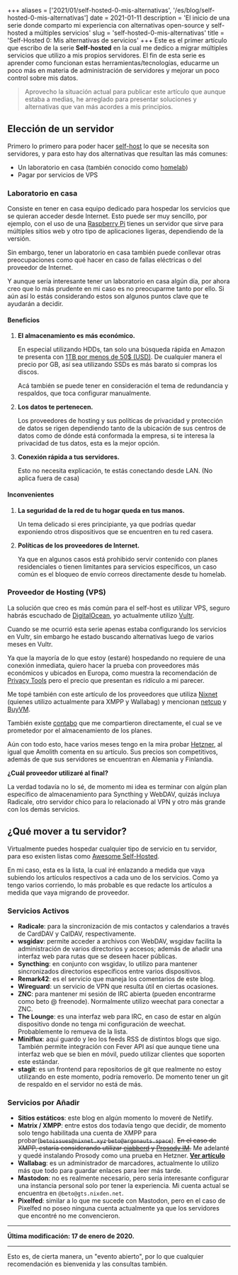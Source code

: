 +++
aliases = ['2021/01/self-hosted-0-mis-alternativas', '/es/blog/self-hosted-0-mis-alternativas']
date = 2021-01-11
description = 'El inicio de una serie donde comparto mi experiencia con alternativas open-source y self-hosted a múltiples servicios'
slug = 'self-hosted-0-mis-alternativas'
title = 'Self-Hosted 0: Mis alternativas de servicios'
+++
Este es el primer artículo que escribo de la serie **Self-hosted** en la cual me dedico a migrar múltiples servicios que utilizo a mis propios servidores. El fin de esta serie es aprender como funcionan estas herramientas/tecnologías, educarme un poco más en materia de administración de servidores y mejorar un poco control sobre mis datos.<!-- more -->

> Aprovecho la situación actual para publicar este artículo que aunque estaba a medias, he arreglado para presentar soluciones y alternativas que van más acordes a mis principios.

## Elección de un servidor

Primero lo primero para poder hacer [self-host](https://en.wikipedia.org/wiki/Self-hosting_(web_services)) lo que se necesita son servidores, y para esto hay dos alternativas que resultan las más comunes:

- Un laboratorio en casa (también conocido como [homelab](https://www.reddit.com/r/homelab))
- Pagar por servicios de VPS

### Laboratorio en casa

Consiste en tener en casa equipo dedicado para hospedar los servicios que se quieran acceder desde Internet. Esto puede ser muy sencillo, por ejemplo, con el uso de una [Raspberry Pi](https://www.raspberrypi.org/) tienes un servidor que sirve para múltiples sitios web y otro tipo de aplicaciones ligeras, dependiendo de la versión.

Sin embargo, tener un laboratorio en casa también puede conllevar otras preocupaciones como qué hacer en caso de fallas eléctricas o del proveedor de Internet.

Y aunque sería interesante tener un laboratorio en casa algún día, por ahora creo que lo más prudente en mi caso es no preocuparme tanto por ello. Si aún así lo estás considerando estos son algunos puntos clave que te ayudarán a decidir.

#### Beneficios

1. **El almacenamiento es más económico.**

	En especial utilizando HDDs, tan solo una búsqueda rápida en Amazon te presenta con [1TB por menos de 50$ (USD)](https://www.amazon.com/WD-Blue-1TB-Hard-Drive/dp/B0088PUEPK). De cualquier manera el precio por GB, así sea utilizando SSDs es más barato si compras los discos.

	Acá también se puede tener en consideración el tema de redundancia y respaldos, que toca configurar manualmente.

2. **Los datos te pertenecen.**

	Los proveedores de hosting y sus políticas de privacidad y protección de datos se rigen dependiendo tanto de la ubicación de sus centros de datos como de dónde está conformada la empresa, si te interesa la privacidad de tus datos, esta es la mejor opción.

3. **Conexión rápida a tus servidores.**

	Esto no necesita explicación, te estás conectando desde LAN. (No aplica fuera de casa)

#### Inconvenientes

1. **La seguridad de la red de tu hogar queda en tus manos.**

	Un tema delicado si eres principiante, ya que podrías quedar exponiendo otros dispositivos que se encuentren en tu red casera.

2. **Políticas de los proveedores de Internet.**

	Ya que en algunos casos está prohibido servir contenido con planes residenciales o tienen limitantes para servicios específicos, un caso común es el bloqueo de envío correos directamente desde tu homelab.

### Proveedor de Hosting (VPS)

La solución que creo es más común para el self-host es utilizar VPS, seguro habrás escuchado de [DigitalOcean](https://www.digitalocean.com/), yo actualmente utilizo [Vultr](https://www.vultr.com/).

Cuando se me ocurrió esta serie apenas estaba configurando los servicios en Vultr, sin embargo he estado buscando alternativas luego de varios meses en Vultr.

Ya que la mayoría de lo que estoy (estaré) hospedando no requiere de una conexión inmediata, quiero hacer la prueba con proveedores más económicos y ubicados en Europa, como muestra la recomendación de [Privacy Tools](https://privacytools.io/providers/hosting/) pero el precio que presentan es ridículo a mi parecer.

Me topé también con este artículo de los proveedores que utiliza [Nixnet](https://nixnet.services/blog/vps-providers/) (quienes utilizo actualmente para XMPP y Wallabag) y mencionan [netcup](https://netcup.eu/) y [BuyVM](https://buyvm.net/).

También existe [contabo](https://contabo.com/) que me compartieron directamente, el cual se ve prometedor por el almacenamiento de los planes.

Aún con todo esto, hace varios meses tengo en la mira probar [Hetzner](https://www.hetzner.com/), al igual que Amolith comenta en su artículo. Sus precios son competitivos, además de que sus servidores se encuentran en Alemania y Finlandia.

**¿Cuál proveedor utilizaré al final?**

La verdad todavía no lo sé, de momento mi idea es terminar con algún plan específico de almacenamiento para Syncthing y WebDAV, quizás incluya Radicale, otro servidor chico para lo relacionado al VPN y otro más grande con los demás servicios.

## ¿Qué mover a tu servidor?

Virtualmente puedes hospedar cualquier tipo de servicio en tu servidor, para eso existen listas como [Awesome Self-Hosted](https://github.com/awesome-selfhosted/awesome-selfhosted).

En mi caso, esta es la lista, la cual iré enlazando a medida que vaya subiendo los artículos respectivos a cada uno de los servicios. Como ya tengo varios corriendo, lo más probable es que redacte los artículos a medida que vaya migrando de proveedor.

### Servicios Activos

- **Radicale**: para la sincronización de mis contactos y calendarios a través de CardDAV y CalDAV, respectivamente.
- **wsgidav**: permite acceder a archivos con WebDAV, wsgidav facilita la administración de varios directorios y accesos; además de añadir una interfaz web para rutas que se deseen hacer públicas.
- **Syncthing**: en conjunto con wsgidav, lo utilizo para mantener sincronizados directorios específicos entre varios dispositivos.
- **Remark42**: es el servicio que maneja los comentarios de este blog.
- **Wireguard**: un servicio de VPN que resulta útil en ciertas ocasiones.
- **ZNC**: para mantener mi sesión de IRC abierta (pueden encontrarme como beto @ freenode). Normalmente utilizo weechat para conectar a ZNC.
- **The Lounge**: es una interfaz web para IRC, en caso de estar en algún dispositivo donde no tenga mi configuración de weechat. Probablemente lo remueva de la lista.
- **Miniflux**: aquí guardo y leo los feeds RSS de distintos blogs que sigo. También permite integración con Fever API así que aunque tiene una interfaz web que se bien en móvil, puedo utilizar clientes que soporten este estándar.
- **stagit**: es un frontend para repositorios de git que realmente no estoy utilizando en este momento, podría removerlo. De momento tener un git de respaldo en el servidor no está de más.

### Servicios por Añadir

- **Sitios estáticos**: este blog en algún momento lo moveré de Netlify.
- **Matrix / XMPP**: entre estos dos todavía tengo que decidir, de momento solo tengo habilitada una cuenta de XMPP para probar(~~`betoissues@nixnet.xyz` `beto@argonauts.space`~~). ~~En el caso de XMPP, estaría considerando utilizar [ejabberd](https://www.ejabberd.im/) y [Prosody IM](http://prosody.im/).~~ Me adelanté y quedé instalando Prosody como una prueba en Hetzner. [**Ver artículo**](/log/2021-01-17-self-hosted-servidor-xmpp-prosody-im.es.md)
- **Wallabag**: es un administrador de marcadores, actualmente lo utilizo más que todo para guardar enlaces para leer más tarde.
- **Mastodon**: no es realmente necesario, pero sería interesante configurar una instancia personal solo por tener la experiencia. Mi cuenta actual se encuentra en `@beto@gts.nixden.net`.
- **Pixelfed**: similar a lo que me sucede con Mastodon, pero en el caso de Pixelfed no poseo ninguna cuenta actualmente ya que los servidores que encontré no me convencieron.

- - -

**Última modificación: 17 de enero de 2020.**

- - -

Esto es, de cierta manera, un "evento abierto", por lo que cualquier recomendación es bienvenida y las consultas también.
